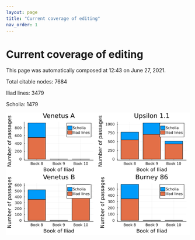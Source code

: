 ```yaml
---
layout: page
title: "Current coverage of editing"
nav_order: 1
---
```



# Current coverage of editing

This page was automatically composed at 12:43 on June 27, 2021.

Total citable nodes: 7684

Iliad lines: 3479

Scholia: 1479

![Summary of coverage](./coverage.png)